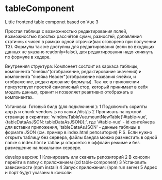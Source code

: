 # tableComponent
Little frontend table componet based on Vue 3

Простая таблица с возможностью редактирования полей, возможностью простых рассчётов сумм, разностей, добавления статичных чисел в рамках одной строчки(как оговорено при получении ТЗ).
Формулы так же доступны для редактирования (если во входящих данных не указано readonly=false), для редактирования надо кликнуть по формуле в хедере.

Внутренняя структура:
Компонент состоит из каркаса таблицы, компонента "ячейка"(отображение, редактирование значения) и компонента "ячейка Header"(отображение названия ячейки, и отображение, редактирование формулы). Так-же в приложении присутствует простой самописный стор, который принимает в себя модель данных, хранит и позволяет реактивно отображать в компонентах. 

Установка:
Готовый билд (для подключеня ):
1 Подключить скрипты app.js и chunk-vendors.js из папки /dist/js
2 Прописать на нужной странице в скриптах: 'window.TableVue.mountNewTable('#table-vue',{tableDataAsJSON: tableDataAsJSON});', 
где '#table-vue' - id контейнера для вставки приложения,
'tableDataAsJSON' - данные таблицы в формате JSON (см. пример в index.html репозитория)
P.S. Если нужно открыть таблицу без сервера, файлы бандла можно разместить в одной папке с index.html и таблица откроется в оффлайн режиме и без размещение на локальном сервере.

develop версия:
1 Клонировать или скачать репозиторий
2 В консоли перейти в папку с приложением (cd table-component)
3 Установить зависимости (npm install)
4 Запуск приложения: (npm run serve)
5 Адрес и порт будут указаны в консоли

